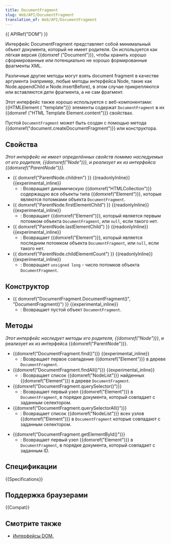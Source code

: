 ```yaml
---
title: DocumentFragment
slug: Web/API/DocumentFragment
translation_of: Web/API/DocumentFragment
---
```


{{ APIRef("DOM") }}

Интерфейс DocumentFragment представляет собой минимальный объект документа, который не имеет родителя. Он используется как лёгкая версия {{domxref ("Document")}}, чтобы хранить хорошо сформированные или потенциально не хорошо формированные фрагменты XML.

Различные другие методы могут взять document fragment в качестве аргумента (например, любые методы интерфейса Node, такие как Node.appendChild и Node.insertBefore), в этом случае прикрепляются или вставляются дети фрагмента, а не сам фрагмент.

Этот интерфейс также хорошо используется с веб-компонентами: {{HTMLElement ( "template")}} элементы содержат `DocumentFragment` в их {{domxref ("HTML Template Element.content")}} свойствах.

Пустой `DocumentFragment` может быть создан с помощью метода {{domxref("document.createDocumentFragment")}} или конструктора.

## Свойства

_Этот интерфейс не имеет определённых свойств помимо наследуемых от его родителя, {{domxref("Node")}}, и реализует их из интерфейса {{domxref("ParentNode")}}._

- {{ domxref("ParentNode.children") }} {{readonlyInline}}{{experimental_inline}}
  - : Возвращает динамическую {{domxref("HTMLCollection")}} содержащую все объекты типа {{domxref("Element")}}, которые являются потомками объекта `DocumentFragment`.
- {{ domxref("ParentNode.firstElementChild") }} {{readonlyInline}}{{experimental_inline}}
  - : Возвращает {{domxref("Element")}}, который является первым потомком объекта `DocumentFragment`, или `null`, если такого нет.
- {{ domxref("ParentNode.lastElementChild") }} {{readonlyInline}}{{experimental_inline}}
  - : Возвращает {{domxref("Element")}}, который является последним потомком объекта `DocumentFragment`, или `null`, если такого нет.
- {{ domxref("ParentNode.childElementCount") }} {{readonlyInline}}{{experimental_inline}}
  - : Возвращает `unsigned long` - число потомков объекта `DocumentFragment`.

## Конструктор

- {{ domxref("DocumentFragment.DocumentFragment()", "DocumentFragment()") }} {{experimental_inline}}
  - : Возвращает пустой объект `DocumentFragment`.

## Методы

_Этот интерфейс наследует методы его родителя, {{domxref("Node")}}_, и реализует их из интерфейса {{domxref("ParentNode")}}.

- {{domxref("DocumentFragment.find()")}} {{experimental_inline}}
  - : Возвращает первое совпадение {{domxref("Element")}} в дереве `DocumentFragment`.
- {{domxref("DocumentFragment.findAll()")}} {{experimental_inline}}
  - : Возвращает список {{domxref("NodeList")}} найденных {{domxref("Element")}} в дереве `DocumentFragment`.
- {{domxref("DocumentFragment.querySelector()")}}
  - : Возвращает первый узел {{domxref("Element")}} в `DocumentFragment`, в порядке документа, который совпадает с заданным селектором.
- {{domxref("DocumentFragment.querySelectorAll()")}}
  - : Возвращает список {{domxref("NodeList")}} всех узлов {{domxref("Element")}} в `DocumentFragment` которые совпадают с заданным селектором.

<!---->

- {{domxref("DocumentFragment.getElementById()")}}
  - : Возвращает первый узел {{domxref("Element")}} в `DocumentFragment`, в порядке документа, который совпадает с заданным ID.

## Спецификации

{{Specifications}}

## Поддержка браузерами

{{Compat}}

## Смотрите также

- [Интерфейсы DOM.](/ru/docs/DOM/DOM_Reference)
